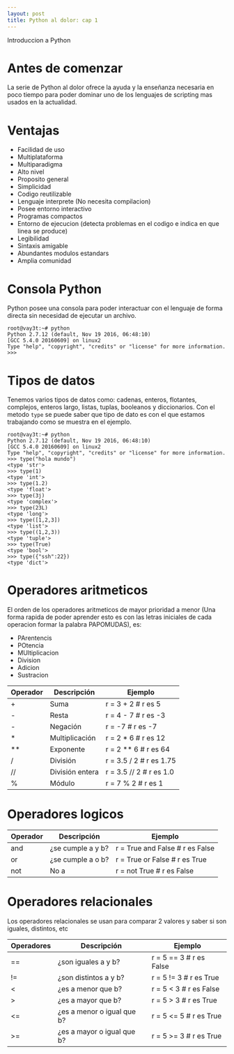 ```yaml
---
layout: post
title: Python al dolor: cap 1
---
```


Introduccion a Python

# Antes de comenzar
La serie de Python al dolor ofrece la ayuda y la enseñanza necesaria en poco tiempo para poder dominar uno de los lenguajes de scripting mas usados en la actualidad. 

# Ventajas
* Facilidad de uso
* Multiplataforma
* Multiparadigma
* Alto nivel
* Proposito general
* Simplicidad
* Codigo reutilizable
* Lenguaje interprete (No necesita compilacion)
* Posee entorno interactivo
* Programas compactos
* Entorno de ejecucion (detecta problemas en el codigo e indica en que linea se produce)
* Legibilidad
* Sintaxis amigable
* Abundantes modulos estandars
* Amplia comunidad

# Consola Python
Python posee una consola para poder interactuar con el lenguaje de forma directa sin necesidad de ejecutar un archivo.

```
root@vay3t:~# python
Python 2.7.12 (default, Nov 19 2016, 06:48:10) 
[GCC 5.4.0 20160609] on linux2
Type "help", "copyright", "credits" or "license" for more information.
>>> 
```

# Tipos de datos
Tenemos varios tipos de datos como: cadenas, enteros, flotantes, complejos, enteros largo, listas, tuplas, booleanos y diccionarios. Con el metodo `type` se puede saber que tipo de dato es con el que estamos trabajando como se muestra en el ejemplo.

```
root@vay3t:~# python
Python 2.7.12 (default, Nov 19 2016, 06:48:10) 
[GCC 5.4.0 20160609] on linux2
Type "help", "copyright", "credits" or "license" for more information.
>>> type("hola mundo")
<type 'str'>
>>> type(1)
<type 'int'>
>>> type(1.2)
<type 'float'>
>>> type(3j)
<type 'complex'>
>>> type(23L)
<type 'long'>
>>> type([1,2,3])
<type 'list'>
>>> type((1,2,3))
<type 'tuple'>
>>> type(True)
<type 'bool'>
>>> type({"ssh":22})
<type 'dict'>
```

# Operadores aritmeticos
El orden de los operadores aritmeticos de mayor prioridad a menor (Una forma rapida de poder aprender esto es con las letras iniciales de cada operacion formar la palabra PAPOMUDAS), es:

* PArentencis
* POtencia
* MUltiplicacion
* Division
* Adicion
* Sustracion 

Operador | Descripción | Ejemplo
---------|-------------|---------
+ | Suma | r = 3 + 2 # r es 5
- | Resta | r = 4 - 7 # r es -3
- | Negación | r = -7 # r es -7
* | Multiplicación | r = 2 * 6 # r es 12
** | Exponente | r = 2 ** 6 # r es 64
/ | División | r = 3.5 / 2 # r es 1.75
// | División entera | r = 3.5 // 2 # r es 1.0
% | Módulo | r = 7 % 2 # r es 1

# Operadores logicos

Operador | Descripción | Ejemplo
---------|-------------|---------
and | ¿se cumple a y b? | r = True and False # r es False
or | ¿se cumple a o b? | r = True or False # r es True
not | No a | r = not True # r es False
 

# Operadores relacionales
Los operadores relacionales se usan para comparar 2 valores y saber si son iguales, distintos, etc

Operadores | Descripción | Ejemplo
-----------|-------------|---------
== | ¿son iguales a y b? | r = 5 == 3 # r es False
!= | ¿son distintos a y b? | r = 5 != 3 # r es True
< | ¿es a menor que b? | r = 5 < 3 # r es False
> | ¿es a mayor que b? | r = 5 > 3 # r es True
<= | ¿es a menor o igual que b? | r = 5 <= 5 # r es True
>= | ¿es a mayor o igual que b? | r = 5 >= 3 # r es True
